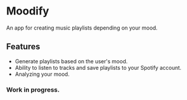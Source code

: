 # Moodify

An app for creating music playlists depending on your mood.

## Features

- Generate playlists based on the user's mood.
- Ability to listen to tracks and save playlists to your Spotify account.
- Analyzing your mood.

### Work in progress.
